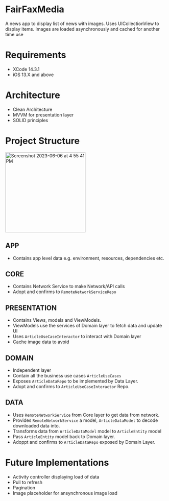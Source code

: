 # FairFaxMedia
A news app to display list of news with images. 
Uses UICollectionView to display items. Images are loaded asynchronously and cached for another time use

# Requirements
- XCode 14.3.1
- iOS 13.X and above

# Architecture
- Clean Architecture
- MVVM for presentation layer
- SOLID principles

# Project Structure
<img width="251" alt="Screenshot 2023-06-06 at 4 55 41 PM" src="https://github.com/prakashojha/FairFaxMedia/assets/8487111/3f500539-4dee-4bbc-8bc0-352d459c70b6">

## APP
- Contains app level data e.g. environment, resources, dependencies etc.
## CORE
- Contains Network Service to make Network/API calls
- Adopt and confirms to `RemoteNetworkServiceRepo`
## PRESENTATION
- Contains Views, models and ViewModels.
- ViewModels use the services of Domain layer to fetch data and update UI
- Uses `ArticleUseCaseInteractor` to interact with Domain layer
- Cache image data to avoid 
## DOMAIN
- Independent layer
- Contain all the business use cases `ArticleUseCases`
- Exposes `ArticleDataRepo` to be implemented by Data Layer.
- Adopt and confirms to `ArticleUseCaseInteractor` Repo.
## DATA
- Uses `RemoteNetworkService` from Core layer to get data from network.
- Provides `RemoteNetworkService` a model, `ArticleDataModel` to decode downloaded data into.
- Transforms data from `ArticleDataModel` model to `ArticleEntity` model
- Pass `ArticleEntity` model back to Domain layer.
- Adoppt and confirms to `ArticleDataRepo` exposed by Domain Layer.

# Future Implementations
- Activity controller displaying load of data
- Pull to refresh
- Pagination
- Image placeholder for ansynchronous image load


